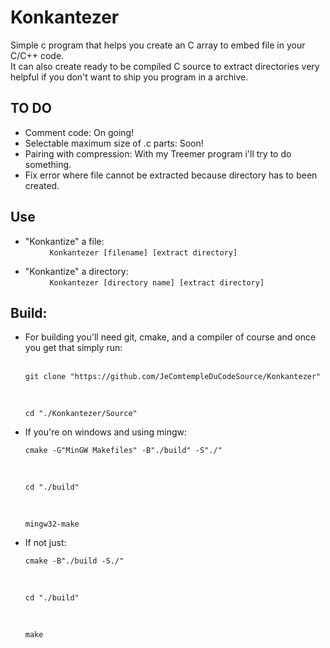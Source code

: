 # Konkantezer
Simple c program that helps you create an C array to embed file in your C/C++ code. \
It can also create ready to be compiled C source to extract directories very helpful if you don't want to ship you program in a archive. 

## TO DO
* Comment code: On going! 
* Selectable maximum size of .c parts: Soon! 
* Pairing with compression: With my Treemer program i'll try to do something. 
* Fix error where file cannot be extracted because directory has to been created. 

## Use 
* "Konkantize" a file: \
&nbsp;&nbsp;&nbsp;&nbsp;&nbsp;&nbsp;&nbsp;&nbsp;```
Konkantezer [filename] [extract directory]```


* "Konkantize" a directory: \
&nbsp;&nbsp;&nbsp;&nbsp;&nbsp;&nbsp;&nbsp;&nbsp;```
Konkantezer [directory name] [extract directory]```


## Build:
* For building you'll need git, cmake, and a compiler of course and once you get that simply run:\
    &nbsp;&nbsp;&nbsp;&nbsp;&nbsp;&nbsp;&nbsp;&nbsp;
    ```
    git clone "https://github.com/JeComtempleDuCodeSource/Konkantezer"
    ```
    &nbsp;&nbsp;&nbsp;&nbsp;&nbsp;&nbsp;&nbsp;&nbsp;
    ```
    cd "./Konkantezer/Source" 
    ```
* If you're on windows and using mingw: 
    &nbsp;&nbsp;&nbsp;&nbsp;&nbsp;&nbsp;&nbsp;&nbsp;
    ```
    cmake -G"MinGW Makefiles" -B"./build" -S"./"
    ``` 
    &nbsp;&nbsp;&nbsp;&nbsp;&nbsp;&nbsp;&nbsp;&nbsp;
    ```
    cd "./build"
    ``` 
    &nbsp;&nbsp;&nbsp;&nbsp;&nbsp;&nbsp;&nbsp;&nbsp;
    ```
    mingw32-make
    ``` 
* If not just: 
    &nbsp;&nbsp;&nbsp;&nbsp;&nbsp;&nbsp;&nbsp;&nbsp;
    ```
    cmake -B"./build -S./"
    ``` 
    &nbsp;&nbsp;&nbsp;&nbsp;&nbsp;&nbsp;&nbsp;&nbsp;
    ```
    cd "./build"
    ``` 
    &nbsp;&nbsp;&nbsp;&nbsp;&nbsp;&nbsp;&nbsp;&nbsp;
    ```
    make
    ``` 
    

